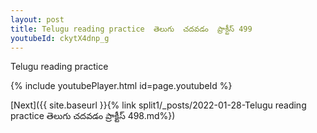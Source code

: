 ```yaml
---
layout: post
title: Telugu reading practice  తెలుగు  చదవడం  ప్రాక్టీస్ 499
youtubeId: ckytX4dnp_g
---
```

 
 
Telugu reading practice
 
 
 
 
 


{% include youtubePlayer.html id=page.youtubeId %}
 
[Next]({{ site.baseurl }}{% link  split1/_posts/2022-01-28-Telugu reading practice  తెలుగు  చదవడం  ప్రాక్టీస్ 498.md%})
 
